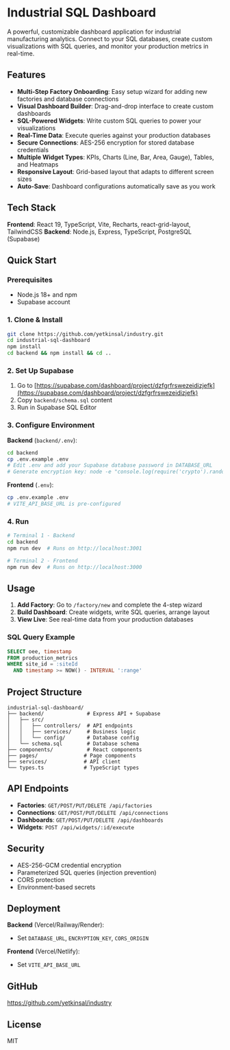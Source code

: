 # Industrial SQL Dashboard

A powerful, customizable dashboard application for industrial manufacturing analytics. Connect to your SQL databases, create custom visualizations with SQL queries, and monitor your production metrics in real-time.

## Features

- **Multi-Step Factory Onboarding**: Easy setup wizard for adding new factories and database connections
- **Visual Dashboard Builder**: Drag-and-drop interface to create custom dashboards
- **SQL-Powered Widgets**: Write custom SQL queries to power your visualizations
- **Real-Time Data**: Execute queries against your production databases
- **Secure Connections**: AES-256 encryption for stored database credentials
- **Multiple Widget Types**: KPIs, Charts (Line, Bar, Area, Gauge), Tables, and Heatmaps
- **Responsive Layout**: Grid-based layout that adapts to different screen sizes
- **Auto-Save**: Dashboard configurations automatically save as you work

## Tech Stack

**Frontend**: React 19, TypeScript, Vite, Recharts, react-grid-layout, TailwindCSS
**Backend**: Node.js, Express, TypeScript, PostgreSQL (Supabase)

## Quick Start

### Prerequisites

- Node.js 18+ and npm
- Supabase account

### 1. Clone & Install

```bash
git clone https://github.com/yetkinsal/industry.git
cd industrial-sql-dashboard
npm install
cd backend && npm install && cd ..
```

### 2. Set Up Supabase

1. Go to [https://supabase.com/dashboard/project/dzfgrfrswezeidizjefk](https://supabase.com/dashboard/project/dzfgrfrswezeidizjefk)
2. Copy `backend/schema.sql` content
3. Run in Supabase SQL Editor

### 3. Configure Environment

**Backend** (`backend/.env`):
```bash
cd backend
cp .env.example .env
# Edit .env and add your Supabase database password in DATABASE_URL
# Generate encryption key: node -e "console.log(require('crypto').randomBytes(32).toString('hex'))"
```

**Frontend** (`.env`):
```bash
cp .env.example .env
# VITE_API_BASE_URL is pre-configured
```

### 4. Run

```bash
# Terminal 1 - Backend
cd backend
npm run dev  # Runs on http://localhost:3001

# Terminal 2 - Frontend
npm run dev  # Runs on http://localhost:3000
```

## Usage

1. **Add Factory**: Go to `/factory/new` and complete the 4-step wizard
2. **Build Dashboard**: Create widgets, write SQL queries, arrange layout
3. **View Live**: See real-time data from your production databases

### SQL Query Example
```sql
SELECT oee, timestamp
FROM production_metrics
WHERE site_id = :siteId
  AND timestamp >= NOW() - INTERVAL ':range'
```

## Project Structure

```
industrial-sql-dashboard/
├── backend/              # Express API + Supabase
│   ├── src/
│   │   ├── controllers/  # API endpoints
│   │   ├── services/     # Business logic
│   │   └── config/       # Database config
│   └── schema.sql        # Database schema
├── components/           # React components
├── pages/               # Page components
├── services/            # API client
└── types.ts             # TypeScript types
```

## API Endpoints

- **Factories**: `GET/POST/PUT/DELETE /api/factories`
- **Connections**: `GET/POST/PUT/DELETE /api/connections`
- **Dashboards**: `GET/POST/PUT/DELETE /api/dashboards`
- **Widgets**: `POST /api/widgets/:id/execute`

## Security

- AES-256-GCM credential encryption
- Parameterized SQL queries (injection prevention)
- CORS protection
- Environment-based secrets

## Deployment

**Backend** (Vercel/Railway/Render):
- Set `DATABASE_URL`, `ENCRYPTION_KEY`, `CORS_ORIGIN`

**Frontend** (Vercel/Netlify):
- Set `VITE_API_BASE_URL`

## GitHub
https://github.com/yetkinsal/industry

## License
MIT
